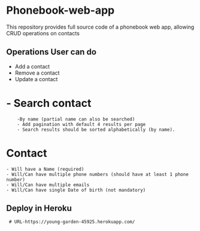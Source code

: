 # Phonebook-web-app
This repository provides full source code of a phonebook web app, allowing CRUD operations on contacts

## Operations User can do
- Add a contact
- Remove a contact
- Update a contact
# - Search contact
        -By name (partial name can also be searched)
        - Add pagination with default 4 results per page
        - Search results should be sorted alphabetically (by name).
        
# Contact
    - Will have a Name (required)
    - Will/Can have multiple phone numbers (should have at least 1 phone number)
    - Will/Can have multiple emails
    - Will/Can have single Date of birth (not mandatory)
    
 
 
 ## Deploy in Heroku 
     # URL-https://young-garden-45925.herokuapp.com/
